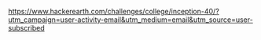 https://www.hackerearth.com/challenges/college/inception-40/?utm_campaign=user-activity-email&utm_medium=email&utm_source=user-subscribed
